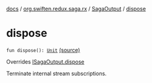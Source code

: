 [docs](../../index.md) / [org.swiften.redux.saga.rx](../index.md) / [SagaOutput](index.md) / [dispose](./dispose.md)

# dispose

`fun dispose(): `[`Unit`](https://kotlinlang.org/api/latest/jvm/stdlib/kotlin/-unit/index.html) [(source)](https://github.com/protoman92/KotlinRedux/tree/master/common/common-rx-saga/src/main/kotlin/org/swiften/redux/saga/rx/RxSaga.kt#L95)

Overrides [ISagaOutput.dispose](../../org.swiften.redux.saga.common/-i-saga-output/dispose.md)

Terminate internal stream subscriptions.


